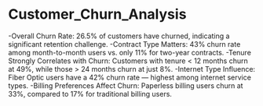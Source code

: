 # Customer_Churn_Analysis
-Overall Churn Rate: 26.5% of customers have churned, indicating a significant retention challenge.
-Contract Type Matters: 43% churn rate among month-to-month users vs. only 11% for two-year contracts.
-Tenure Strongly Correlates with Churn: Customers with tenure < 12 months churn at 49%, while those > 24 months churn at just 8%.
-Internet Type Influence: Fiber Optic users have a 42% churn rate — highest among internet service types.
-Billing Preferences Affect Churn: Paperless billing users churn at 33%, compared to 17% for traditional billing users.
